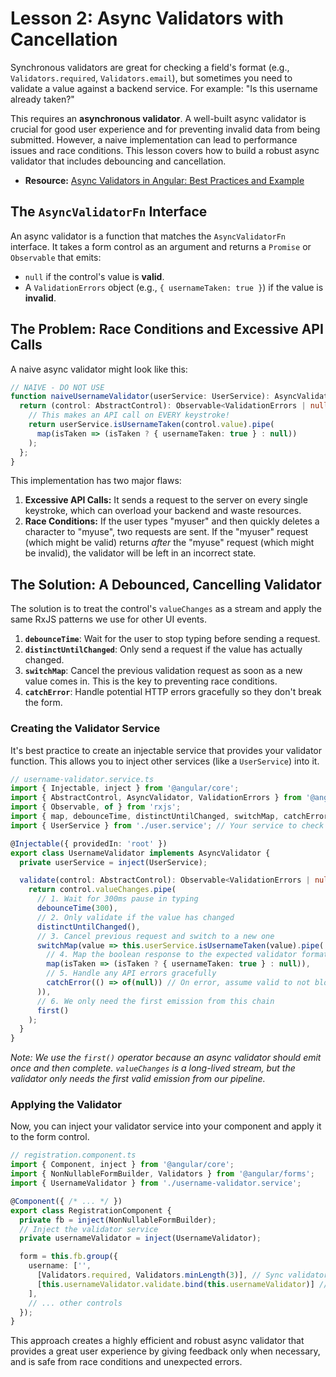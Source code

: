 # Lesson 2: Async Validators with Cancellation

Synchronous validators are great for checking a field's format (e.g., `Validators.required`, `Validators.email`), but sometimes you need to validate a value against a backend service. For example: "Is this username already taken?"

This requires an **asynchronous validator**. A well-built async validator is crucial for good user experience and for preventing invalid data from being submitted. However, a naive implementation can lead to performance issues and race conditions. This lesson covers how to build a robust async validator that includes debouncing and cancellation.

- **Resource:** [Async Validators in Angular: Best Practices and Example](https://medium.com/@ignatovich.dm/async-validators-in-angular-why-they-matter-best-practices-and-example-implementation-fdee42005674)

## The `AsyncValidatorFn` Interface

An async validator is a function that matches the `AsyncValidatorFn` interface. It takes a form control as an argument and returns a `Promise` or `Observable` that emits:
-   `null` if the control's value is **valid**.
-   A `ValidationErrors` object (e.g., `{ usernameTaken: true }`) if the value is **invalid**.

## The Problem: Race Conditions and Excessive API Calls

A naive async validator might look like this:

```typescript
// NAIVE - DO NOT USE
function naiveUsernameValidator(userService: UserService): AsyncValidatorFn {
  return (control: AbstractControl): Observable<ValidationErrors | null> => {
    // This makes an API call on EVERY keystroke!
    return userService.isUsernameTaken(control.value).pipe(
      map(isTaken => (isTaken ? { usernameTaken: true } : null))
    );
  };
}
```

This implementation has two major flaws:
1.  **Excessive API Calls:** It sends a request to the server on every single keystroke, which can overload your backend and waste resources.
2.  **Race Conditions:** If the user types "myuser" and then quickly deletes a character to "myuse", two requests are sent. If the "myuser" request (which might be valid) returns *after* the "myuse" request (which might be invalid), the validator will be left in an incorrect state.

## The Solution: A Debounced, Cancelling Validator

The solution is to treat the control's `valueChanges` as a stream and apply the same RxJS patterns we use for other UI events.

1.  **`debounceTime`**: Wait for the user to stop typing before sending a request.
2.  **`distinctUntilChanged`**: Only send a request if the value has actually changed.
3.  **`switchMap`**: Cancel the previous validation request as soon as a new value comes in. This is the key to preventing race conditions.
4.  **`catchError`**: Handle potential HTTP errors gracefully so they don't break the form.

### Creating the Validator Service

It's best practice to create an injectable service that provides your validator function. This allows you to inject other services (like a `UserService`) into it.

```typescript
// username-validator.service.ts
import { Injectable, inject } from '@angular/core';
import { AbstractControl, AsyncValidator, ValidationErrors } from '@angular/forms';
import { Observable, of } from 'rxjs';
import { map, debounceTime, distinctUntilChanged, switchMap, catchError, first } from 'rxjs/operators';
import { UserService } from './user.service'; // Your service to check the API

@Injectable({ providedIn: 'root' })
export class UsernameValidator implements AsyncValidator {
  private userService = inject(UserService);

  validate(control: AbstractControl): Observable<ValidationErrors | null> {
    return control.valueChanges.pipe(
      // 1. Wait for 300ms pause in typing
      debounceTime(300),
      // 2. Only validate if the value has changed
      distinctUntilChanged(),
      // 3. Cancel previous request and switch to a new one
      switchMap(value => this.userService.isUsernameTaken(value).pipe(
        // 4. Map the boolean response to the expected validator format
        map(isTaken => (isTaken ? { usernameTaken: true } : null)),
        // 5. Handle any API errors gracefully
        catchError(() => of(null)) // On error, assume valid to not block the user
      )),
      // 6. We only need the first emission from this chain
      first()
    );
  }
}
```
*Note: We use the `first()` operator because an async validator should emit once and then complete. `valueChanges` is a long-lived stream, but the validator only needs the first valid emission from our pipeline.*

### Applying the Validator

Now, you can inject your validator service into your component and apply it to the form control.

```typescript
// registration.component.ts
import { Component, inject } from '@angular/core';
import { NonNullableFormBuilder, Validators } from '@angular/forms';
import { UsernameValidator } from './username-validator.service';

@Component({ /* ... */ })
export class RegistrationComponent {
  private fb = inject(NonNullableFormBuilder);
  // Inject the validator service
  private usernameValidator = inject(UsernameValidator);

  form = this.fb.group({
    username: ['',
      [Validators.required, Validators.minLength(3)], // Sync validators
      [this.usernameValidator.validate.bind(this.usernameValidator)] // Async validators
    ],
    // ... other controls
  });
}
```

This approach creates a highly efficient and robust async validator that provides a great user experience by giving feedback only when necessary, and is safe from race conditions and unexpected errors.